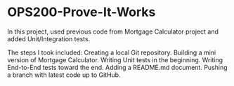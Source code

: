 # OPS200-Prove-It-Works
In this project, used previous code from Mortgage Calculator project and added Unit/Integration tests.

The steps I took included:
Creating a local Git repository.
Building a mini version of Mortgage Calculator.
Writing Unit tests in the beginning.
Writing End-to-End tests toward the end.
Adding a README.md document.
Pushing a branch with latest code up to GitHub.

